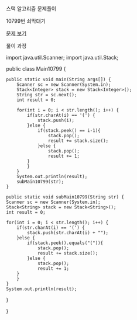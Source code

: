 스택 알고리즘 문제풀이 

10799번 쇠막대기

<a href="https://www.acmicpc.net/problem/10799">문제 보기</a>

풀이 과정

import java.util.Scanner;
import java.util.Stack;

public class Main10799 {

	public static void main(String args[]) {
		Scanner sc = new Scanner(System.in);
		Stack<Integer> stack = new Stack<Integer>();
		String str = sc.next();
		int result = 0;
		
		for(int i = 0; i < str.length(); i++) {
			if(str.charAt(i) == '(') {
				stack.push(i);
			}else {
				if(stack.peek() == i-1){
					stack.pop();
					result += stack.size();
				}else {
					stack.pop();
					result += 1;
			}
			}
		}
		System.out.println(result);
		subMain10799(str);
	}
	
	public static void subMain10799(String str) {
	Scanner sc = new Scanner(System.in);
	Stack<String> stack = new Stack<String>();
	int result = 0;
	
	for(int i = 0; i < str.length(); i++) {
		if(str.charAt(i) == '(') {
			stack.push(str.charAt(i) + "");
		}else {
			if(stack.peek().equals("(")){
				stack.pop();
				result += stack.size();
			}else {
				stack.pop();
				result += 1;
		}
		}
	}
	System.out.println(result);
}

}
